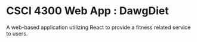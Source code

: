 # CSCI 4300 Web App : DawgDiet
A web-based application utilizing React to provide a fitness related service to users.
